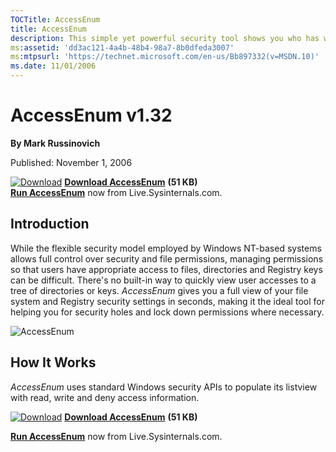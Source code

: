 ```yaml
--- 
TOCTitle: AccessEnum
title: AccessEnum
description: This simple yet powerful security tool shows you who has what access to directories, files and Registry keys on your systems.
ms:assetid: 'dd3ac121-4a4b-48b4-98a7-8b0dfeda3007'
ms:mtpsurl: 'https://technet.microsoft.com/en-us/Bb897332(v=MSDN.10)'
ms.date: 11/01/2006
---   
```

AccessEnum v1.32
================
**By Mark Russinovich**

Published: November 1, 2006

[![Download](/media/landing/sysinternals/Download_sm.png)](https://download.sysinternals.com/files/AccessEnum.zip)  [**Download AccessEnum**](https://download.sysinternals.com/files/AccessEnum.zip) **(51 KB)**  
[**Run AccessEnum**](\\live.sysinternals.com\AccessEnum.exe) now from Live.Sysinternals.com.

## Introduction
While the flexible security model employed by Windows NT-based systems allows full control over security and file permissions, managing permissions so that users have appropriate access to files, directories and Registry keys can be difficult. There's no built-in way to quickly view user accesses to a tree of directories or keys. *AccessEnum* gives you a full view of your file system and Registry security settings in seconds, making it the ideal tool for helping you for security holes and lock down permissions where necessary.

![AccessEnum](/media/landing/sysinternals/accessenum.png)

## How It Works
*AccessEnum* uses standard Windows security APIs to populate its listview with read, write and deny access information.

[![Download](/media/landing/sysinternals/Download_sm.png)](https://download.sysinternals.com/files/AccessEnum.zip)  [**Download AccessEnum**](https://download.sysinternals.com/files/AccessEnum.zip) **(51 KB)** 

[**Run AccessEnum**](\\live.sysinternals.com\AccessEnum.exe) now from Live.Sysinternals.com.